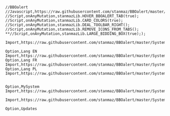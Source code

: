     //BBOalert
    //Javascript,https://raw.githubusercontent.com/stanmaz/BBOalert/master/Scripts/test/test.js
    //Script,onAnyMutation,stanmazLib.HOVER_BBOALERT_TAB(true);
    //Script,onAnyMutation,stanmazLib.CARD_COLORS(true);
    //Script,onAnyMutation,stanmazLib.DEAL_TOOLBAR_RIGHT();
    //Script,onAnyMutation,stanmazLib.REMOVE_ICONS_FROM_TABS();
    **//Script,onAnyMutation,stanmazLib.LARGE_BIDDING_BOX(true););

    Import,https://raw.githubusercontent.com/stanmaz/BBOalert/master/Systems/stanmaz/my_scripts.md

    Option,Lang EN
    Import,https://raw.githubusercontent.com/stanmaz/BBOalert/master/Systems/stanmaz/lang_en.md
    Option,Lang FR
    Import,https://raw.githubusercontent.com/stanmaz/BBOalert/master/Systems/stanmaz/lang_fr.md
    Option,Lang PL
    Import,https://raw.githubusercontent.com/stanmaz/BBOalert/master/Systems/stanmaz/lang_pl.md


    Option,MySystem
    Import,https://raw.githubusercontent.com/stanmaz/BBOalert/master/Systems/stanmaz/my_system.md

    Import,https://raw.githubusercontent.com/stanmaz/BBOalert/master/Systems/stanmaz/against_overcalls.md

    Option,Updates
